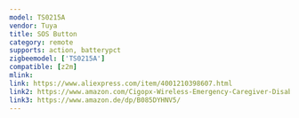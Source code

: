 ```yaml
---
model: TS0215A
vendor: Tuya
title: SOS Button
category: remote
supports: action, batterypct
zigbeemodel: ['TS0215A']
compatible: [z2m]
mlink: 
link: https://www.aliexpress.com/item/4001210398607.html
link2: https://www.amazon.com/Cigopx-Wireless-Emergency-Caregiver-Disabled/dp/B085WTNTYC/
link3: https://www.amazon.de/dp/B085DYHNV5/
---
```

